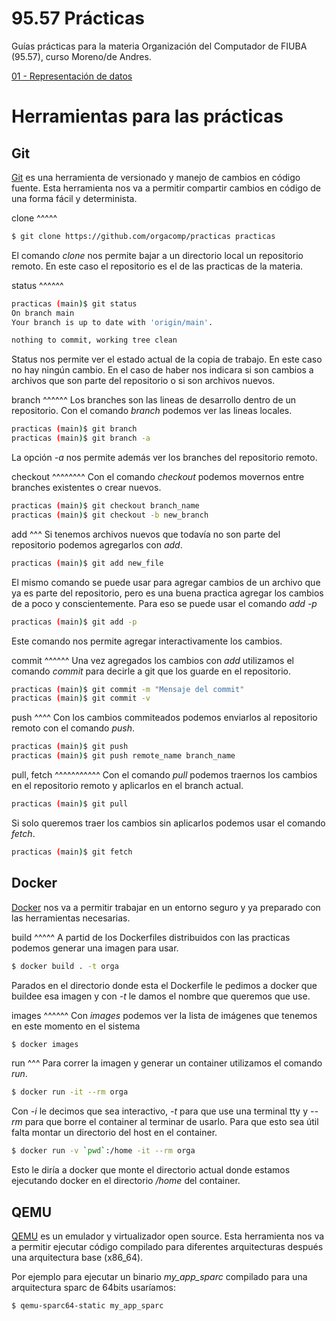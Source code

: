 95.57 Prácticas
===============

Guías prácticas para la materia Organización del Computador de FIUBA (95.57),
curso Moreno/de Andres.

[01 - Representación de datos](01-representacion_de_datos/README.md)

Herramientas para las prácticas
===============================

Git
---

[Git](https://git-scm.com/) es una herramienta de versionado y manejo de
cambios en código fuente. Esta herramienta nos va a permitir compartir cambios
en código de una forma fácil y determinista.

clone
^^^^^
```bash
$ git clone https://github.com/orgacomp/practicas practicas
```

El comando *clone* nos permite bajar a un directorio local un repositorio
remoto. En este caso el repositorio es el de las practicas de la materia.

status
^^^^^^
```bash
practicas (main)$ git status
On branch main
Your branch is up to date with 'origin/main'.

nothing to commit, working tree clean
```

Status nos permite ver el estado actual de la copia de trabajo. En este caso no
hay ningún cambio. En el caso de haber nos indicara si son cambios a archivos
que son parte del repositorio o si son archivos nuevos.

branch
^^^^^^
Los branches son las lineas de desarrollo dentro de un repositorio. Con el
comando *branch* podemos ver las lineas locales.

```bash
practicas (main)$ git branch
practicas (main)$ git branch -a
```

La opción *-a* nos permite además ver los branches del repositorio remoto.

checkout
^^^^^^^^
Con el comando *checkout* podemos movernos entre branches existentes o crear
nuevos.

```bash
practicas (main)$ git checkout branch_name
practicas (main)$ git checkout -b new_branch
```

add
^^^
Si tenemos archivos nuevos que todavía no son parte del repositorio podemos
agregarlos con *add*.

```bash
practicas (main)$ git add new_file
```

El mismo comando se puede usar para agregar cambios de un archivo que ya es
parte del repositorio, pero es una buena practica agregar los cambios de a poco
y conscientemente. Para eso se puede usar el comando *add -p*

```bash
practicas (main)$ git add -p
```

Este comando nos permite agregar interactivamente los cambios.

commit
^^^^^^
Una vez agregados los cambios con *add* utilizamos el comando *commit* para
decirle a git que los guarde en el repositorio.

```bash
practicas (main)$ git commit -m "Mensaje del commit"
practicas (main)$ git commit -v
```

push
^^^^
Con los cambios commiteados podemos enviarlos al repositorio remoto con el
comando *push*.

```bash
practicas (main)$ git push
practicas (main)$ git push remote_name branch_name
```

pull, fetch
^^^^^^^^^^^
Con el comando *pull* podemos traernos los cambios en el repositorio remoto y
aplicarlos en el branch actual.

```bash
practicas (main)$ git pull
```

Si solo queremos traer los cambios sin aplicarlos podemos usar el comando
*fetch*.

```bash
practicas (main)$ git fetch
```

Docker
------

[Docker](https://www.docker.com/) nos va a permitir trabajar en un entorno
seguro y ya preparado con las herramientas necesarias.

build
^^^^^
A partid de los Dockerfiles distribuidos con las practicas podemos generar una
imagen para usar.

```bash
$ docker build . -t orga
```

Parados en el directorio donde esta el Dockerfile le pedimos a docker que
buildee esa imagen y con *-t* le damos el nombre que queremos que use.

images
^^^^^^
Con *images* podemos ver la lista de imágenes que tenemos en este momento en el
sistema

```bash
$ docker images
```

run
^^^
Para correr la imagen y generar un container utilizamos el comando *run*.

```bash
$ docker run -it --rm orga
```

Con *-i* le decimos que sea interactivo, *-t* para que use una terminal tty y
*--rm* para que borre el container al terminar de usarlo. Para que esto sea
útil falta montar un directorio del host en el container.

```bash
$ docker run -v `pwd`:/home -it --rm orga
```

Esto le diría a docker que monte el directorio actual donde estamos ejecutando
docker en el directorio */home* del container.

QEMU
----

[QEMU](https://qemu.org/) es un emulador y virtualizador open source. Esta
herramienta nos va a permitir ejecutar código compilado para diferentes
arquitecturas después una arquitectura base (x86_64).


Por ejemplo para ejecutar un binario *my_app_sparc* compilado para una
arquitectura sparc de 64bits usaríamos:

```bash
$ qemu-sparc64-static my_app_sparc
```

